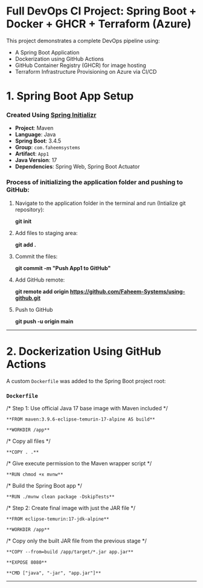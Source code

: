 #  Full DevOps CI Project: Spring Boot + Docker + GHCR + Terraform (Azure)

This project demonstrates a complete DevOps pipeline using:
- A Spring Boot Application
- Dockerization using GitHub Actions
- GitHub Container Registry (GHCR) for image hosting
- Terraform Infrastructure Provisioning on Azure via CI/CD

#  1. Spring Boot App Setup

###  Created Using [Spring Initializr](https://start.spring.io/)

- **Project**: Maven
- **Language**: Java
- **Spring Boot**: 3.4.5
- **Group**: `com.faheemsystems`
- **Artifact**: `App1`
- **Java Version**: 17
- **Dependencies**: Spring Web, Spring Boot Actuator

### Process of initializing the application folder and pushing to GitHub:

  1. Navigate to the application folder in the terminal and run (Intialize git repository):

     **git init**
     
  3. Add files to staging area:

     **git add .**
     
  5. Commit the files:

     **git commit -m "Push App1 to GitHub"**
     
  7. Add GitHub remote:

     **git remote add origin https://github.com/Faheem-Systems/using-github.git**
     
  9. Push to GitHub

     **git push -u origin main**

---

#  2. Dockerization Using GitHub Actions
 A custom `Dockerfile` was added to the Spring Boot project root:

### `Dockerfile`
  /* Step 1: Use official Java 17 base image with Maven included */
  
    **FROM maven:3.9.6-eclipse-temurin-17-alpine AS build**

    **WORKDIR /app**

  /* Copy all files */
  
    **COPY . .**

  /* Give execute permission to the Maven wrapper script */
  
    **RUN chmod +x mvnw**

  /* Build the Spring Boot app */
   
    **RUN ./mvnw clean package -DskipTests**

  /* Step 2: Create final image with just the JAR file */

    **FROM eclipse-temurin:17-jdk-alpine**

    **WORKDIR /app**

  /* Copy only the built JAR file from the previous stage */
  
    **COPY --from=build /app/target/*.jar app.jar**

    **EXPOSE 8080**

    **CMD ["java", "-jar", "app.jar"]**

---





